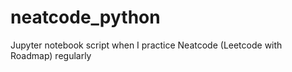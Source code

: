 # neatcode_python
Jupyter notebook script when I practice Neatcode (Leetcode with Roadmap) regularly
